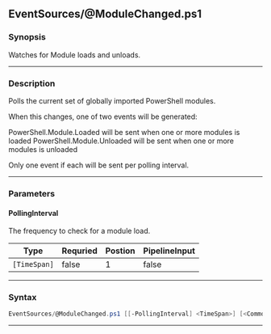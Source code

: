 
EventSources/@ModuleChanged.ps1
-------------------------------
### Synopsis
Watches for Module loads and unloads.

---
### Description

Polls the current set of globally imported PowerShell modules.

When this changes, one of two events will be generated:

PowerShell.Module.Loaded will be sent when one or more modules is loaded
PowerShell.Module.Unloaded will be sent when one or more modules is unloaded

Only one event if each will be sent per polling interval.

---
### Parameters
#### **PollingInterval**

The frequency to check for a module load.



|Type            |Requried|Postion|PipelineInput|
|----------------|--------|-------|-------------|
|```[TimeSpan]```|false   |1      |false        |
---
### Syntax
```PowerShell
EventSources/@ModuleChanged.ps1 [[-PollingInterval] <TimeSpan>] [<CommonParameters>]
```
---


